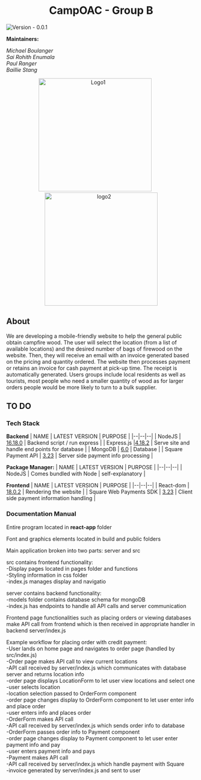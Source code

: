 ﻿<h1 align="center">
CampOAC - Group B
</h1>

![Version - 0.0.1](https://img.shields.io/badge/version-pending-lightgrey?style=for-the-badge)

**Maintainers:** <br />

_Michael Boulanger
<br />
Sai Rohith Enumala
 <br />
 Paul Ranger
 <br />
 Baillie Stang_

<p align="center">
  <img alt="Logo1" src="https://media.discordapp.net/attachments/931270620547784754/1045467416894902332/Camp-OAC-Logo-Primary.png" width="300" height = "300">
&nbsp; &nbsp; &nbsp; &nbsp;
  <img alt="logo2" src="https://media.discordapp.net/attachments/931270620547784754/1045468871781523456/officialclublogo_rotary.png" width="300" height = "300">
</p>

## About

We are developing a mobile-friendly website to help the general public obtain
campfire wood. The user will select the location (from a list of available locations)
and the desired number of bags of firewood on the website. Then, they will receive an email
with an invoice generated based on the pricing and quantity ordered. The website then processes
payment or retains an invoice for cash payment at pick-up time. The receipt is automatically generated.
Users groups include local residents as well as tourists, most people who need a smaller quantity of wood
as for larger orders people would be more likely to turn to a bulk supplier.

## TO DO

### Tech Stack

**Backend**
| NAME | LATEST VERSION | PURPOSE |
|--|--|--|
| NodeJS | [16.18.0](https://nodejs.org/en/) | Backend script / run express |
| Express.js |[4.18.2](https://www.npmjs.com/package/express) | Serve site and handle end points for database |
| MongoDB | [6.0](https://www.mongodb.com/) | Database |
| Square Payment API | [3.23](https://github.com/square/web-payments-quickstart) | Server side payment info processing |

**Package Manager:**
| NAME | LATEST VERSION | PURPOSE |
|--|--|--|
| NodeJS | Comes bundled with Node | self-explanatory |

**Frontend**
| NAME | LATEST VERSION | PURPOSE |
|--|--|--|
| React-dom | [18.0.2](https://www.npmjs.com/package/react-dom) | Rendering the website |
| Square Web Payments SDK | [3.23](https://github.com/square/web-payments-quickstart) | Client side payment information handling |

### Documentation Manual

Entire program located in <b>react-app</b> folder

Font and graphics elements located in build and public folders

Main application broken into two parts: server and src

src contains frontend functionality:  
  -Display pages located in pages folder and functions  
  -Styling information in css folder  
  -index.js manages display and navigatio
  
server contains backend functionality:  
  -models folder contains database schema for mongoDB  
  -index.js has endpoints to handle all API calls and server communication  

Frontend page functionalities such as placing orders or viewing databases make API call from frontend which is then received in appropriate handler in backend server/index.js

Example workflow for placing order with credit payment:  
  -User lands on home page and navigates to order page (handled by src/index.js)  
  -Order page makes API call to view current locations  
  -API call received by server/index.js which communicates with database server and returns location info  
  -order page displays LocationForm to let user view locations and select one  
  -user selects location  
  -location selection passed to OrderForm component  
  -order page changes display to OrderForm component to let user enter info and place order  
  -user enters info and places order  
  -OrderForm makes API call  
  -API call received by server/index.js which sends order info to database  
  -OrderForm passes order info to Payment component  
  -order page changes display to Payment component to let user enter payment info and pay  
  -user enters payment info and pays  
  -Payment makes API call  
  -API call received by server/index.js which handle payment with Square  
  -invoice generated by server/index.js and sent to user  
